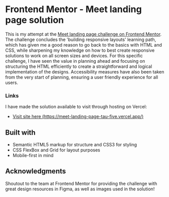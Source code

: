 # Frontend Mentor - Meet landing page solution

This is my attempt at the [Meet landing page challenge on Frontend Mentor](https://www.frontendmentor.io/challenges/meet-landing-page-rbTDS6OUR). The challenge concludes the 'building responsive layouts' learning path, which has given me a good reason to go back to the basics with HTML and CSS, while sharpening my knowledge on how to best create responsive solutions to work on all screen sizes and devices. For this specific challenge, I have seen the value in planning ahead and focusing on structuring the HTML efficiently to create a straightforward and logical implementation of the designs. Accessibility measures have also been taken from the very start of planning, ensuring a user friendly experience for all users.

### Links
I have made the solution available to visit through hosting on Vercel:
- [Visit site here (https://meet-landing-page-tau-five.vercel.app/)](https://meet-landing-page-tau-five.vercel.app/)

## Built with
- Semantic HTML5 markup for structure and CSS3 for styling
- CSS FlexBox and Grid for layout purposes
- Mobile-first in mind

## Acknowledgments
Shoutout to the team at Frontend Mentor for providing the challenge with great design resources in Figma, as well as images used in the solution!
